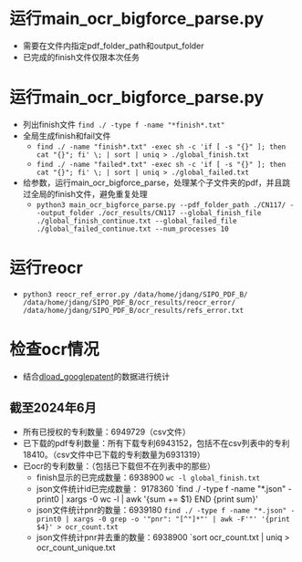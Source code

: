 # 运行main_ocr_bigforce_parse.py
- 需要在文件内指定pdf_folder_path和output_folder
- 已完成的finish文件仅限本次任务


# 运行main_ocr_bigforce_parse.py
- 列出finish文件 `find ./ -type f -name "*finish*.txt"`
- 全局生成finish和fail文件
  - `find ./ -name "finish*.txt" -exec sh -c 'if [ -s "{}" ]; then cat "{}"; fi' \; | sort | uniq > ./global_finish.txt`
  - `find ./ -name "failed*.txt" -exec sh -c 'if [ -s "{}" ]; then cat "{}"; fi' \; | sort | uniq > ./global_failed.txt`
- 给参数，运行main_ocr_bigforce_parse，处理某个子文件夹的pdf，并且跳过全局的finish文件，避免重复处理
  - `python3 main_ocr_bigforce_parse.py --pdf_folder_path ./CN117/ --output_folder ./ocr_results/CN117 --global_finish_file ./global_finish_continue.txt --global_failed_file ./global_failed_continue.txt --num_processes 10`

# 运行reocr
- `python3 reocr_ref_error.py /data/home/jdang/SIPO_PDF_B/ /data/home/jdang/SIPO_PDF_B/ocr_results/reocr_error/ /data/home/jdang/SIPO_PDF_B/ocr_results/refs_error.txt`


# 检查ocr情况

- 结合[dload_googlepatent](https://github.com/JiLisx/dload_googlepatent)的数据进行统计

## 截至2024年6月
- 所有已授权的专利数量：6949729（csv文件）
- 已下载的pdf专利数量：所有下载专利6943152，包括不在csv列表中的专利18410。（csv文件中已下载的专利数量为6931319）
- 已ocr的专利数量：（包括已下载但不在列表中的那些）
  - finish显示的已完成数量：6938900 `wc -l global_finish.txt`
  - json文件统计id已完成数量： 9178360 `find ./ -type f -name "*.json" -print0 | xargs -0 wc -l | awk '{sum += $1} END {print sum}'
  - json文件统计pnr的数量：6939180 `find ./ -type f -name "*.json" -print0 | xargs -0 grep -o '"pnr": "[^"]*"' | awk -F'"' '{print $4}' > ocr_count.txt`
  - json文件统计pnr并去重的数量：6938900 `sort ocr_count.txt | uniq > ocr_count_unique.txt
